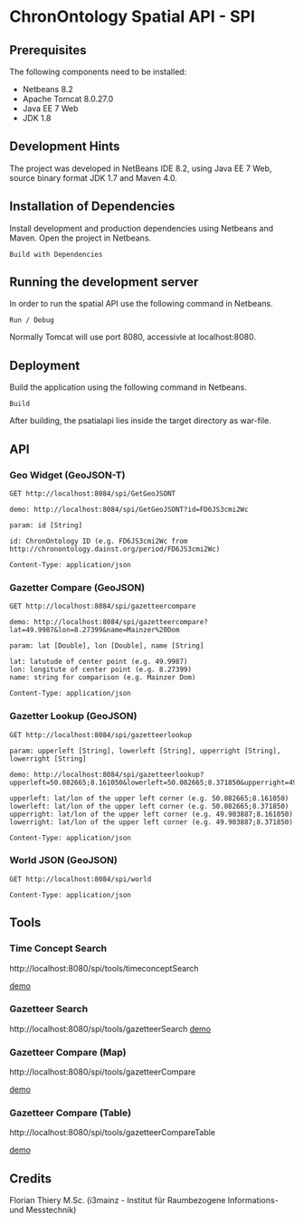 # ChronOntology Spatial API - SPI

## Prerequisites

The following components need to be installed:

* Netbeans 8.2
* Apache Tomcat 8.0.27.0
* Java EE 7 Web
* JDK 1.8

## Development Hints

The project was developed in NetBeans IDE 8.2, using Java EE 7 Web, source binary format JDK 1.7 and Maven 4.0.

## Installation of Dependencies

Install development and production dependencies using Netbeans and Maven. Open the project in Netbeans.
```
Build with Dependencies
```

## Running the development server

In order to run the spatial API use the following command in Netbeans.
```
Run / Debug
```
Normally Tomcat will use port 8080, accessivle at localhost:8080.

## Deployment

Build the application using the following command in Netbeans.
```
Build
```

After building, the psatialapi lies inside the target directory as war-file.

## API

### Geo Widget (GeoJSON-T)

```
GET http://localhost:8084/spi/GetGeoJSONT

demo: http://localhost:8084/spi/GetGeoJSONT?id=FD6JS3cmi2Wc

param: id [String]

id: ChronOntology ID (e.g. FD6JS3cmi2Wc from http://chronontology.dainst.org/period/FD6JS3cmi2Wc)

Content-Type: application/json
```

### Gazetter Compare (GeoJSON)

```
GET http://localhost:8084/spi/gazetteercompare

demo: http://localhost:8084/spi/gazetteercompare?lat=49.9987&lon=8.27399&name=Mainzer%20Dom

param: lat [Double], lon [Double], name [String]

lat: latutude of center point (e.g. 49.9987)
lon: longitute of center point (e.g. 8.27399)
name: string for comparison (e.g. Mainzer Dom)

Content-Type: application/json
```

### Gazetter Lookup (GeoJSON)

```
GET http://localhost:8084/spi/gazetteerlookup

param: upperleft [String], lowerleft [String], upperright [String], lowerright [String]

demo: http://localhost:8084/spi/gazetteerlookup?upperleft=50.082665;8.161050&lowerleft=50.082665;8.371850&upperright=49.903887;8.161050&lowerright=49.903887;8.371850

upperleft: lat/lon of the upper left corner (e.g. 50.082665;8.161050)
lowerleft: lat/lon of the upper left corner (e.g. 50.082665;8.371850)
upperright: lat/lon of the upper left corner (e.g. 49.903887;8.161050)
lowerright: lat/lon of the upper left corner (e.g. 49.903887;8.371850)

Content-Type: application/json
```

### World JSON (GeoJSON)

```
GET http://localhost:8084/spi/world

Content-Type: application/json
```

## Tools

### Time Concept Search

http://localhost:8080/spi/tools/timeconceptSearch

[demo](http://chronontology.i3mainz.hs-mainz.de/spi/tools/timeconceptSearch/)

### Gazetteer Search

http://localhost:8080/spi/tools/gazetteerSearch [demo](http://chronontology.i3mainz.hs-mainz.de/spi/tools/gazetteerSearch/)

### Gazetteer Compare (Map)

http://localhost:8080/spi/tools/gazetteerCompare

[demo](http://chronontology.i3mainz.hs-mainz.de/spi/tools/gazetteerCompare/)

### Gazetteer Compare (Table)

http://localhost:8080/spi/tools/gazetteerCompareTable

[demo](http://chronontology.i3mainz.hs-mainz.de/spi/tools/gazetteerCompareTable/)

## Credits

Florian Thiery M.Sc. (i3mainz - Institut für Raumbezogene Informations- und Messtechnik)
